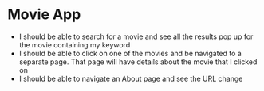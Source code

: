 # Movie App

- I should be able to search for a movie and see all the results pop up for the movie containing my keyword
- I should be able to click on one of the movies and be navigated to a separate page. That page will have details about the movie that I clicked on
- I should be able to navigate an About page and see the URL change
